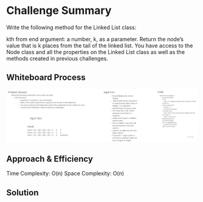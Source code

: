 # Challenge Summary
<!-- Description of the challenge -->
Write the following method for the Linked List class:

kth from end
argument: a number, k, as a parameter.
Return the node’s value that is k places from the tail of the linked list.
You have access to the Node class and all the properties on the Linked List class as well as the methods created in previous challenges.

## Whiteboard Process
<!-- Embedded whiteboard image -->
![alt](./KTH.jpg)

## Approach & Efficiency
<!-- What approach did you take? Why? What is the Big O space/time for this approach? -->
Time Complexity: O(n)
Space Complexity: O(n)
## Solution
<!-- Show how to run your code, and examples of it in action -->